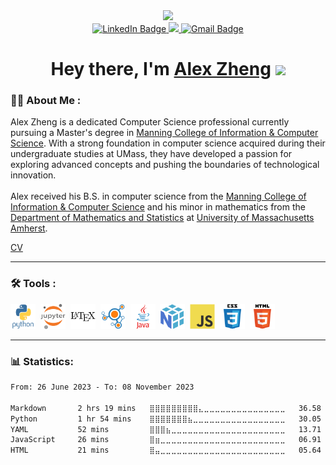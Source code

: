 <div id="header" align="center">
  <img src="https://camo.githubusercontent.com/cd0f6999097f9c9ae946becb6a786b05424fdd43780d940453f8bca7556371db/68747470733a2f2f63646e2e6472696262626c652e636f6d2f75736572732f3333303931352f73637265656e73686f74732f333538373030302f31305f636f64696e675f6472696262626c652e676966" width="365"/>
  <div id="badges">
  <a href="https://www.linkedin.com/in/alex-haozheng/">
    <img src="https://img.shields.io/badge/LinkedIn-blue?style=for-the-badge&logo=linkedin&logoColor=white" alt="LinkedIn Badge"/>
  </a>
  <a href="https://github.com/alex-haozheng">
    <img src="https://img.shields.io/badge/GitHub%20Pages-222222?style=for-the-badge&logo=GitHub%20Pages&logoColor=white"/>
  </a>
  <a href="mailto: azheng@umass.edu">
      <img src="https://img.shields.io/badge/Gmail-D14836?style=for-the-badge&logo=gmail&logoColor=white" alt="Gmail Badge"/>
  </a>
  <h1>
  Hey there, I'm <a href="https://github.com/alex-haozheng">Alex Zheng</a>
  <img src="https://media.giphy.com/media/hvRJCLFzcasrR4ia7z/giphy.gif" width="30px"/>
  </h1>
  </div>
</div>

### :man_technologist: About Me :
Alex Zheng is a dedicated Computer Science professional currently pursuing a Master's degree in <a href="https://www.cics.umass.edu/" target="_blank">Manning College of Information & Computer Science</a>. With a strong foundation in computer science acquired during their undergraduate studies at UMass, they have developed a passion for exploring advanced concepts and pushing the boundaries of technological innovation.
<br/><br/>
Alex received his B.S. in computer science from the <a href="https://www.cics.umass.edu/" target="_blank">Manning College of Information & Computer Science</a> and his minor in mathematics from the <a href="https://www.umass.edu/mathematics-statistics/" target="_blank">Department of Mathematics and Statistics</a> at <a href="https://www.umass.edu/" target="_blank">University of Massachusetts Amherst</a>. 

[CV](https://github.com/alex-haozheng/alex-CV)

---

### :hammer_and_wrench: Tools :
<div>
  <img src="https://github.com/devicons/devicon/blob/master/icons/python/python-original-wordmark.svg" title="Python" alt="Python" width="40" height="40"/>&nbsp;
  <img src="https://github.com/devicons/devicon/blob/master/icons/jupyter/jupyter-original-wordmark.svg" title="Jupyter" alt="Jupyter" width="40" height="40"/>&nbsp;
  <img src="https://github.com/devicons/devicon/blob/master/icons/latex/latex-original.svg" title="LaTex" alt="LaTex" width="40" height="40"/>&nbsp;
  <img src="https://github.com/devicons/devicon/blob/master/icons/networkx/networkx-original.svg" title="NetworkX" alt="NetworkX" width="40" height="40"/>&nbsp;
  <img src="https://github.com/devicons/devicon/blob/master/icons/java/java-original-wordmark.svg" title="Java" alt="Java" width="40" height="40"/>&nbsp;
  <img src="https://github.com/devicons/devicon/blob/master/icons/numpy/numpy-original.svg" title="Numpy" alt="Numpy" width="40" height="40"/>&nbsp;
  <img src="https://github.com/devicons/devicon/blob/master/icons/javascript/javascript-original.svg" title="JavaScript" alt="JavaScript" width="40" height="40"/>&nbsp;
  <img src="https://github.com/devicons/devicon/blob/master/icons/css3/css3-original-wordmark.svg" title="CSS" alt="CSS" width="40" height="40"/>&nbsp;
  <img src="https://github.com/devicons/devicon/blob/master/icons/html5/html5-original-wordmark.svg" title="HTML" alt="HTML" width="40" height="40"/>&nbsp;
</div>

--- 

### :bar_chart: Statistics: 
<!--START_SECTION:waka-->

```txt
From: 26 June 2023 - To: 08 November 2023

Markdown       2 hrs 19 mins   ⣿⣿⣿⣿⣿⣿⣿⣿⣿⣄⣀⣀⣀⣀⣀⣀⣀⣀⣀⣀⣀⣀⣀⣀⣀   36.58 %
Python         1 hr 54 mins    ⣿⣿⣿⣿⣿⣿⣿⣦⣀⣀⣀⣀⣀⣀⣀⣀⣀⣀⣀⣀⣀⣀⣀⣀⣀   30.05 %
YAML           52 mins         ⣿⣿⣿⣦⣀⣀⣀⣀⣀⣀⣀⣀⣀⣀⣀⣀⣀⣀⣀⣀⣀⣀⣀⣀⣀   13.71 %
JavaScript     26 mins         ⣿⣶⣀⣀⣀⣀⣀⣀⣀⣀⣀⣀⣀⣀⣀⣀⣀⣀⣀⣀⣀⣀⣀⣀⣀   06.91 %
HTML           21 mins         ⣿⣤⣀⣀⣀⣀⣀⣀⣀⣀⣀⣀⣀⣀⣀⣀⣀⣀⣀⣀⣀⣀⣀⣀⣀   05.64 %
```

<!--END_SECTION:waka-->
